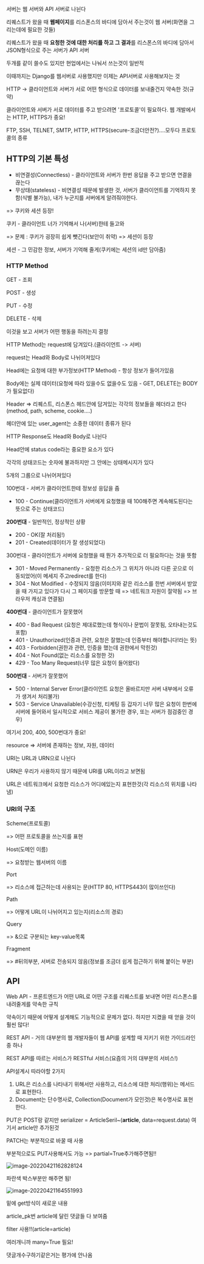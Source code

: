 서버는 웹 서버와 API 서버로 나뉜다

리퀘스트가 왔을 때 **웹페이지**를 리스폰스의 바디에 담아서 주는것이 웹 서버(화면을 그리는데에 필요한 것들)

리퀘스트가 왔을 때 **요청한 것에 대한 처리를 하고 그 결과**를 리스폰스의 바디에 담아서 JSON형식으로 주는 서버가 API 서버

두개를 같이 쓸수도 있지만 현업에서는 나눠서 쓰는것이 일반적

이때까지는 Django를 웹서버로 사용했지만 이제는 API서버로 사용해보자는 것



HTTP -> 클라이언트와 서버가 서로 어떤 형식으로 데이터를 보내줄건지 약속한 것(규약)

클라이언트와 서버가 서로 데이터를 주고 받으려면 '프로토콜'이 필요하다. 웹 개발에서는 HTTP, HTTPS가 중요!

FTP, SSH, TELNET, SMTP, HTTP, HTTPS(secure-조금더안전?)....모두다 프로토콜의 종류



## HTTP의 기본 특성

* 비연결성(Connectless) - 클라이언트와 서버가 한번 응답을 주고 받으면 연결을 끊는다
* 무상태(stateless) - 비연결성 때문에 발생한 것, 서버가 클라이언트를 기억하지 못함(식별 불가능), 내가 누군지를 서버에게 알려줘야한다.

=> 쿠키와 세션 등장!

쿠키 - 클라이언트 너가 기억해서 나(서버)한테 들고와

=> 문제 : 쿠키가 굉장히 쉽게 뺏긴다(보안이 취약)  => 세션이 등장

세션 - 그 민감한 정보, 서버가 기억해 줄게(쿠키에는 세션의 id만 담아줌)



### HTTP Method

GET - 조회

POST - 생성

PUT - 수정

DELETE - 삭제

이것을 보고 서버가 어떤 행동을 하려는지 결정

HTTP Method는 request에 담겨있다.(클라이언트 -> 서버) 

request는 Head와 Body로 나뉘어져있다

Head에는 요청에 대한 부가정보(HTTP Method) - 항상 정보가 들어가있음

Body에는 실제 데이터(요청에 따라 있을수도 없을수도 있음 - GET, DELETE는 BODY가 필요없다)

Header => 리퀘스트, 리스폰스 헤드안에 담겨있는 각각의 정보들을 헤더라고 한다(method, path, scheme, cookie....) 

헤더안에 있는 user_agent는 소중한 데이터 종류가 된다



HTTP Response도 Head와 Body로 나뉜다

Head안에 status code라는 중요한 요소가 있다

각각의 상태코드는 숫자에 불과하지만 그 안에는 상태메시지가 있다

5개의 그룹으로 나뉘어져있다

100번대 - 서버가 클라이언트한테 정보성 응답을 줌

* 100 - Continue(클라이언트가 서버에게 요청했을 때 100해주면 계속해도된다는 뜻으로 주는 상태코드)

**200번대** - 일반적인, 정상적인 상황

* 200 - OK(잘 처리됨!)
* 201 - Created(데이터가 잘 생성되었다)

300번대 - 클라이언트가 서버에 요청했을 때 뭔가 추가적으로 더 필요하다는 것을 뜻함

* 301 - Moved Permanently - 요청한 리소스가 그 위치가 아니라 다른 곳으로 이동되었어(이 메세지 주고redirect를 한다)
* 304 - Not Modified - 수정되지 않음(이미지와 같은 리소스를 한번 서버에서 받았을 때 가지고 있다가 다시 그 페이지를 방문할 때 => 네트워크 자원이 절약됨 => 브라우저 캐싱과 연결됨)

**400번대** - 클라이언트가 잘못했어

* 400 - Bad Request (요청은 제대로했는데 형식이나 문법이 잘못됨, 오타내는것도 포함)
* 401 - Unauthorized(인증과 관련, 요청은 잘했는데 인증부터 해야합니다!라는 뜻)
* 403 - Forbidden(권한과 관련, 인증을 했는데 권한에서 막힌것)
* 404 - Not Found(없는 리소스를 요청한 것)
* 429 - Too Many Request(너무 많은 요청이 들어왔다)

**500번대** - 서버가 잘못했어

* 500 - Internal Server Error(클라이언트 요청은 올바르지만 서버 내부에서 오류가 생겨서 처리불가)
* 503 - Service Unavailable(수강신청, 티케팅 등 갑자기 너무 많은 요청이 한번에 서버에 들어와서 일시적으로 서비스 제공이 불가한 경우, 또는 서버가 점검중인 경우)

여기서 200, 400, 500번대가 중요!



resource => 서버에 존재하는 정보, 자원, 데이터

URI는 URL과 URN으로 나뉜다

URN은 우리가 사용하지 않기 때문에 URI를 URL이라고 보면됨

URL은 네트워크에서 요청한 리소스가 어디에있는지 표현한것(각 리소스의 위치를 나타냄)



### URI의 구조

Scheme(프로토콜)

=> 어떤 프로토콜을 쓰는지를 표현

Host(도메인 이름)

=> 요청받는 웹서버의 이름

Port 

=> 리소스에 접근하는데 사용되는 문(HTTP 80, HTTPS443이 많이쓰인다)

Path

=> 어떻게 URL이 나뉘어지고 있는지(리소스의 경로)

Query

=> &으로 구분되는 key-value목록

Fragment

=> #뒤의부분, 서버로 전송되지 않음(정보를 조금더 쉽게 접근하기 위해 붙이는 부분)



## API

Web API - 프론트엔드가 어떤 URL로 어떤 구조를 리퀘스트를 보내면 어떤 리스폰스를 내려줄게를 약속한 규칙

약속이기 때문에 어떻게 설계해도 기능적으로 문제가 없다. 하지만 지켰을 때 얻을 것이 훨씬 많다!

REST API - 거의 대부분의 웹 개발자들이 웹 API를 설계할 때 지키기 위한 가이드라인 중 하나

REST API를 따르는 서비스가 RESTful 서비스(요즘의 거의 대부분의 서비스!)

API설계시 따라야할 2가지

1. URL은 리소스를 나타내기 위해서만 사용하고, 리소스에 대한 처리(행위)는 메서드로 표현한다.
2. Document는 단수명사로, Collection(Document가 모인것)은 복수명사로 표현한다.



PUT은 POST랑 같지만 serializer = ArticleSeril~(**article**, data=request.data) 여기서 article만 추가된것

PATCH는 부분적으로 바꿀 때 사용

부분적으로도 PUT사용해서도 가능 => partial=True추가해주면됨!!





![image-20220421162828124](C:/Users/%EC%98%A4%EC%A2%85%ED%98%81/AppData/Roaming/Typora/typora-user-images/image-20220421162828124.png)

파란색 박스부분만 해주면 됨!



![image-20220421164551993](C:/Users/%EC%98%A4%EC%A2%85%ED%98%81/AppData/Roaming/Typora/typora-user-images/image-20220421164551993.png)

밑에 get방식이 새로운 내용

article_pk번 article에 달린 댓글들 다 보여줌

filter 사용!!(article=article)

여러개니까 many=True 필요!

댓글개수구하기같은거는 평가에 안나옴


